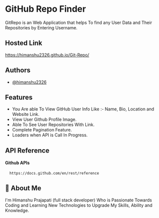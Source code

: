 
# GitHub Repo Finder

GitRepo is an Web Application that helps To find any User Data and Their Repositories by Entering Username.


## Hosted Link

https://himanshu2326.github.io/Git-Repo/
## Authors

- [@himanshu2326](https://himanshu2326.github.io/PortFolio/)


## Features

- You Are able To View GitHub User Info Like :- Name, Bio, Location and Website Link.
- View User Github Profile Image.
- Able To See User Repositories With Link.
- Complete Pagination Feature.
- Loaders when API is Call In Progress.


## API Reference

#### Github APIs

```http
  https://docs.github.com/en/rest/reference
```


## 🚀 About Me
I'm Himanshu Prajapati (full stack developer) Who is Passionate Towards Coding and Learning New Technologies to Upgrade My Skills, Ability and Knowledge.

